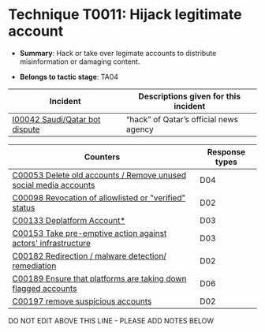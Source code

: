 # Technique T0011: Hijack legitimate account

* **Summary**: Hack or take over legimate accounts to distribute misinformation or damaging content. 

* **Belongs to tactic stage**: TA04


| Incident | Descriptions given for this incident |
| -------- | -------------------- |
| [I00042 Saudi/Qatar bot dispute](../incidents/I00042.md) | “hack” of Qatar’s official news agency |



| Counters | Response types |
| -------- | -------------- |
| [C00053 Delete old accounts / Remove unused social media accounts](../counters/C00053.md) | D04 |
| [C00098 Revocation of allowlisted or "verified" status](../counters/C00098.md) | D02 |
| [C00133 Deplatform Account*](../counters/C00133.md) | D03 |
| [C00153 Take pre-emptive action against actors' infrastructure](../counters/C00153.md) | D03 |
| [C00182 Redirection / malware detection/ remediation](../counters/C00182.md) | D02 |
| [C00189 Ensure that platforms are taking down flagged accounts](../counters/C00189.md) | D06 |
| [C00197 remove suspicious accounts](../counters/C00197.md) | D02 |


DO NOT EDIT ABOVE THIS LINE - PLEASE ADD NOTES BELOW